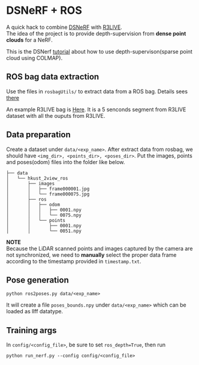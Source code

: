 # DSNeRF + ROS

A quick hack to combine [DSNeRF](https://github.com/dunbar12138/DSNeRF) with [R3LIVE](https://github.com/hku-mars/r3live).  
The idea of the project is to provide depth-supervision from **dense point clouds** for a NeRF.

This is the DSNerf [tutorial](https://github.com/dunbar12138/DSNeRF/blob/main/resources/tutorial.md) about how to use depth-supervison(sparse point cloud using COLMAP).

## ROS bag data extraction

Use the files in `rosbagUtils/` to extract data from a ROS bag. Details sees [there](rosbagUtils/README.md)

An example R3LIVE bag is [Here](https://hkustconnect-my.sharepoint.com/:u:/g/personal/xxuat_connect_ust_hk/EYaosGcTZLVLm11kJtCNhLoBnMl4GNRfpuYHrIVSFE0J7w?e=mT294M). It is a 5 senconds segment from R3LIVE dataset with all the ouputs from R3LIVE.

## Data preparation

Create a dataset under `data/<exp_name>`. After extract data from rosbag, we should have `<img_dir>, <points_dir>, <poses_dir>`. Put the images, points and poses(odom) files into the folder like below. 

```
├── data
│   └── hkust_2view_ros
│       ├── images
│       │   ├── frame000001.jpg
│       │   └── frame000075.jpg
│       ├── ros
│       │   ├── odom
│       │   │   ├── 0001.npy
│       │   │   └── 0075.npy
│       │   └── points
│       │       ├── 0001.npy
│       │       └── 0051.npy
```

**NOTE**  
Because the LiDAR scanned points and images captured by the camera are not synchronized, we need to **manually** select the proper data frame according to the timestamp provided in `timestamp.txt`.

## Pose generation

```
python ros2poses.py data/<exp_name>
``` 

It will create a file `poses_bounds.npy` under `data/<exp_name>` which can be loaded as llff datatype.

## Training args

In `config/<config_file>`, be sure to set `ros_depth=True`, then run 

```
python run_nerf.py --config config/<config_file>
```
